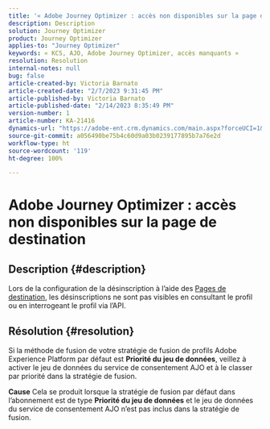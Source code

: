 ```yaml
---
title: '« Adobe Journey Optimizer : accès non disponibles sur la page de destination »'
description: Description
solution: Journey Optimizer
product: Journey Optimizer
applies-to: "Journey Optimizer"
keywords: « KCS, AJO, Adobe Journey Optimizer, accès manquants »
resolution: Resolution
internal-notes: null
bug: false
article-created-by: Victoria Barnato
article-created-date: "2/7/2023 9:31:45 PM"
article-published-by: Victoria Barnato
article-published-date: "2/14/2023 8:35:49 PM"
version-number: 1
article-number: KA-21416
dynamics-url: "https://adobe-ent.crm.dynamics.com/main.aspx?forceUCI=1&pagetype=entityrecord&etn=knowledgearticle&id=1b9b39cf-2ea7-ed11-aad1-6045bd0065f9"
source-git-commit: a056490be75b4c60d9a03b0239177895b7a76e2d
workflow-type: ht
source-wordcount: '119'
ht-degree: 100%

---
```


# Adobe Journey Optimizer : accès non disponibles sur la page de destination

## Description {#description}

Lors de la configuration de la désinscription à l’aide des [Pages de destination](https://experienceleague.adobe.com/docs/journey-optimizer/using/landing-pages/lp-use-cases.html?lang=fr), les désinscriptions ne sont pas visibles en consultant le profil ou en interrogeant le profil via l’API.

## Résolution {#resolution}


Si la méthode de fusion de votre stratégie de fusion de profils Adobe Experience Platform par défaut est <b>Priorité du jeu de données</b>, veillez à activer le jeu de données du service de consentement AJO et à le classer par priorité dans la stratégie de fusion.


<b>Cause</b>
Cela se produit lorsque la stratégie de fusion par défaut dans l’abonnement est de type <b>Priorité du jeu de données</b> et le jeu de données du service de consentement AJO n’est pas inclus dans la stratégie de fusion.
